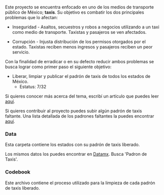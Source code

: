 Este proyecto se encuentra enfocado en uno de los medios de transporte público de México; **taxis**. Su objetivo es combatir los dos principales problemas que lo afectan:

  * Inseguridad - Asaltos, secuestros y robos a negocios utilizando a un taxi como medio de transporte. Taxistas y pasajeros se ven afectados. 

  * Corrupción - Injusta distribución de los permisos otorgados por el estado. Taxistas reciben menos ingresos y pasajeros reciben un peor servicio.  

Con la finalidad de erradicar o en su defecto reducir ambos problemas se busca lograr como primer paso el siguiente objetivo:

  * Liberar, limpiar y publicar el padrón de taxis de todos los estados de México.
    * Estatus: 7/32

Si quieres conocer más acerca del tema, escribí un artículo que puedes leer [aquí](https://medium.com/@edgar.gutierrez.gzz/padr%C3%B3n-de-taxis-de-nuevo-le%C3%B3n-121b12bf3d89#.ck9ypuqca).

Si quieres contribuir al proyecto puedes subir algún padrón de taxis faltante. Una lista detallada de los padrones faltantes la puedes encontrar [aquí](https://docs.google.com/spreadsheets/d/1nF0zu67nIWU1QNwlpKN8Z2xadoynfz7H_PybWQMJUxI/edit?usp=sharing). 

### Data

Esta carpeta contiene los estados con su padrón de taxis liberado.

Los mismos datos los puedes encontrar en [Datamx](http://datamx.io/). Busca 'Padron de Taxis'.

### Codebook

Este archivo contiene el proceso utilizado para la limpieza de cada padrón de taxis liberado. 
